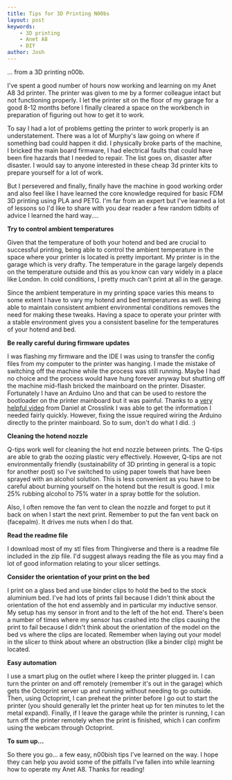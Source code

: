 ```yaml
---
title: Tips for 3D Printing N00bs
layout: post
keywords:
    - 3D printing
    - Anet A8
    - DIY
author: Josh
---
```

... from a 3D printing n00b.

I've spent a good number of hours now working and learning on my Anet A8 3d printer. The printer was given to me by a former colleague intact but not functioning properly. I let the printer sit on the floor of my garage for a good 8-12 months before I finally cleared a space on the workbench in preparation of figuring out how to get it to work.

To say I had a lot of problems getting the printer to work properly is an understatement. There was a lot of Murphy's law going on where if something bad could happen it did. I physically broke parts of the machine, I bricked the main board firmware, I had electrical faults that could have been fire hazards that I needed to repair. The list goes on, disaster after disaster. I would say to anyone interested in these cheap 3d printer kits to prepare yourself for a lot of work.

But I persevered and finally, finally have the machine in good working order and also feel like I have learned the core knowledge required for basic FDM 3D printing using PLA and PETG. I'm far from an expert but I've learned a lot of lessons so I'd like to share with you dear reader a few random tidbits of advice I learned the hard way....

**Try to control ambient temperatures**

Given that the temperature of both your hotend and bed are crucial to successful printing, being able to control the ambient temperature in the space where your printer is located is pretty important. My printer is in the garage which is very drafty. The temperature in the garage largely depends on the temperature outside and this as you know can vary widely in a place like London. In cold conditions, I pretty much can't print at all in the garage.

Since the ambient temperature in my printing space varies this means to some extent I have to vary my hotend and bed temperatures as well.  Being able to maintain consistent ambient environmental conditions removes the need for making these tweaks. Having a space to operate your printer with a stable environment gives you a consistent baseline for the temperatures of your hotend and bed.

**Be really careful during firmware updates**

I was flashing my firmware and the IDE I was using to transfer the config files from my computer to the printer was hanging. I made the mistake of switching off the machine while the process was still running. Maybe I had no choice and the process would have hung forever anyway but shutting off the machine mid-flash bricked the mainboard on the printer. Disaster. Fortunately I have an Arduino Uno and that can be used to restore the bootloader on the printer mainboard but it was painful. Thanks to a [very helpful video](https://www.youtube.com/watch?v=RQIizXtf9oo) from Daniel at Crosslink I was able to get the information I needed fairly quickly. However, fixing the issue required wiring the Arduino directly to the printer mainboard. So to sum, don't do what I did. :)

**Cleaning the hotend nozzle**

Q-tips work well for cleaning the hot end nozzle between prints. The Q-tips are able to grab the oozing plastic very effectively. However, Q-tips are not environmentally friendly (sustainability of 3D printing in general is a topic for another post) so I've switched to using paper towels that have been sprayed with an alcohol solution. This is less convenient as you have to be careful about burning yourself on the hotend but the result is good. I mix 25% rubbing alcohol to 75% water in a spray bottle for the solution.

Also, I often remove the fan vent to clean the nozzle and forget to put it back on when I start the next print. Remember to put the fan vent back on (facepalm). It drives me nuts when I do that.

**Read the readme file**

I download most of my stl files from Thingiverse and there is a readme file included in the zip file. I'd suggest always reading the file as you may find a lot of good information relating to your slicer settings.

**Consider the orientation of your print on the bed**

I print on a glass bed and use binder clips to hold the bed to the stock aluminium bed. I've had lots of prints fail because I didn't think about the orientation of the hot end assembly and in particular my inductive sensor. My setup has my sensor in front and to the left of the hot end. There's been a number of times where my sensor has crashed into the clips causing the print to fail because I didn't think about the orientation of the model on the bed vs where the clips are located. Remember when laying out your model in the slicer to think about where an obstruction (like a binder clip) might be located.

**Easy automation**

I use a smart plug on the outlet where I keep the printer plugged in. I can turn the printer on and off remotely (remember it's out in the garage) which gets the Octoprint server up and running without needing to go outside. Then, using Octoprint, I can preheat the printer before I go out to start the printer (you should generally let the printer heat up for ten minutes to let the metal expand). Finally, if I leave the garage while the printer is running, I can turn off the printer remotely when the print is finished, which I can confirm using the webcam through Octoprint.

**To sum up...**

So there you go... a few easy, n00bish tips I've learned on the way. I hope they can help you avoid some of the pitfalls I've fallen into while learning how to operate my Anet A8. Thanks for reading!



